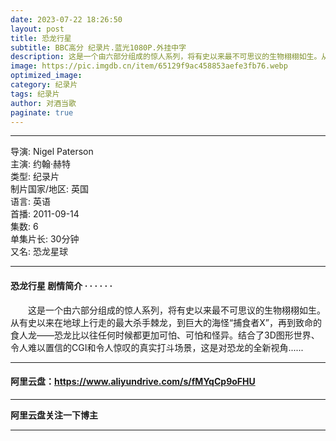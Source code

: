```yaml
---
date: 2023-07-22 18:26:50
layout: post
title: 恐龙行星
subtitle: BBC高分 纪录片.蓝光1080P.外挂中字
description: 这是一个由六部分组成的惊人系列，将有史以来最不可思议的生物栩栩如生。从有史以来在地球上行走的最大杀手棘龙，到巨大的海怪“捕食者X”，再到致命的食人龙——恐龙比以往任何时候都更加可怕、可怕和怪异...
image: https://pic.imgdb.cn/item/65129f9ac458853aefe3fb76.webp
optimized_image: 
category: 纪录片
tags: 纪录片
author: 对酒当歌
paginate: true
---
```


---

导演: Nigel Paterson  
主演: 约翰·赫特  
类型: 纪录片  
制片国家/地区: 英国  
语言: 英语  
首播: 2011-09-14  
集数: 6  
单集片长: 30分钟  
又名: 恐龙星球  

---

#### 恐龙行星 剧情简介 · · · · · ·

　　这是一个由六部分组成的惊人系列，将有史以来最不可思议的生物栩栩如生。从有史以来在地球上行走的最大杀手棘龙，到巨大的海怪“捕食者X”，再到致命的食人龙——恐龙比以往任何时候都更加可怕、可怕和怪异。结合了3D图形世界、令人难以置信的CGI和令人惊叹的真实打斗场景，这是对恐龙的全新视角......

---

#### 阿里云盘：<https://www.aliyundrive.com/s/fMYqCp9oFHU>

---

**阿里云盘关注一下博主**

---